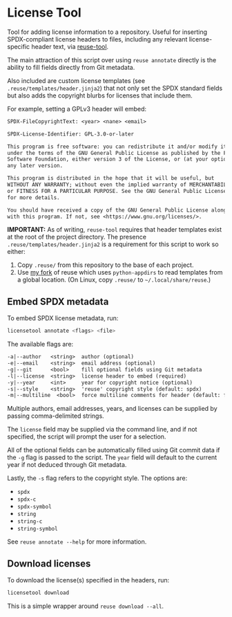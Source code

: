 <!--
  -- SPDX-FileCopyrightText: 2024 sudorook <daemon@nullcodon.com>
  --
  -- SPDX-License-Identifier: GPL-3.0-or-later
  --
  -- This program is free software: you can redistribute it and/or modify it
  -- under the terms of the GNU General Public License as published by the Free
  -- Software Foundation, either version 3 of the License, or (at your option)
  -- any later version.
  --
  -- This program is distributed in the hope that it will be useful, but
  -- WITHOUT ANY WARRANTY; without even the implied warranty of MERCHANTABILITY
  -- or FITNESS FOR A PARTICULAR PURPOSE. See the GNU General Public License
  -- for more details.
  --
  -- You should have received a copy of the GNU General Public License along
  -- with this program. If not, see <https://www.gnu.org/licenses/>.
  -->

# License Tool

Tool for adding license information to a repository. Useful for inserting
SPDX-compliant license headers to files, including any relevant license-specific
header text, via [reuse-tool](https://github.com/fsfe/reuse-tool).

The main attraction of this script over using `reuse annotate` directly is the
ability to fill fields directly from Git metadata.

Also included are custom license templates (see
`.reuse/templates/header.jinja2`) that not only set the SPDX standard fields but
also adds the copyright blurbs for licenses that include them.

For example, setting a GPLv3 header will embed:

```txt
SPDX-FileCopyrightText: <year> <nane> <email>

SPDX-License-Identifier: GPL-3.0-or-later

This program is free software: you can redistribute it and/or modify it
under the terms of the GNU General Public License as published by the Free
Software Foundation, either version 3 of the License, or (at your option)
any later version.

This program is distributed in the hope that it will be useful, but
WITHOUT ANY WARRANTY; without even the implied warranty of MERCHANTABILITY
or FITNESS FOR A PARTICULAR PURPOSE. See the GNU General Public License
for more details.

You should have received a copy of the GNU General Public License along
with this program. If not, see <https://www.gnu.org/licenses/>.
```

**IMPORTANT:** As of writing, `reuse-tool` requires that header templates exist
at the root of the project directory. The presence
`.reuse/templates/header.jinja2` is a requirement for this script to work so
either:

1. Copy `.reuse/` from this repository to the base of each project.
2. Use [my fork](https://github.com/sudorook/reuse-tool) of reuse which uses
   `python-appdirs` to read templates from a global location. (On Linux, copy
   `.reuse/` to `~/.local/share/reuse`.)

## Embed SPDX metadata

To embed SPDX license metadata, run:

```sh
licensetool annotate <flags> <file>
```

The available flags are:

```txt
-a|--author   <string>  author (optional)
-e|--email    <string>  email address (optional)
-g|--git      <bool>    fill optional fields using Git metadata
-l|--license  <string>  license header to embed (required)
-y|--year     <int>     year for copyright notice (optional)
-s|--style    <string>  'reuse' copyright style (default: spdx)
-m|--multiline  <bool>  force multiline comments for header (default: false)"
```

Multiple authors, email addresses, years, and licenses can be supplied by
passing comma-delimited strings.

The `license` field may be supplied via the command line, and if not specified,
the script will prompt the user for a selection.

All of the optional fields can be automatically filled using Git commit data if
the `-g` flag is passed to the script. The `year` field will default to the
current year if not deduced through Git metadata.

Lastly, the `-s` flag refers to the copyright style. The options are:

- `spdx`
- `spdx-c`
- `spdx-symbol`
- `string`
- `string-c`
- `string-symbol`

See `reuse annotate --help` for more information.

## Download licenses

To download the license(s) specified in the headers, run:

```sh
licensetool download
```

This is a simple wrapper around `reuse download --all`.
